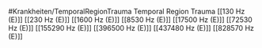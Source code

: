 #Krankheiten/TemporalRegionTrauma
Temporal Region Trauma
[[130 Hz (E)]]
[[230 Hz (E)]]
[[1600 Hz (E)]]
[[8530 Hz (E)]]
[[17500 Hz (E)]]
[[72530 Hz (E)]]
[[155290 Hz (E)]]
[[396500 Hz (E)]]
[[437480 Hz (E)]]
[[828570 Hz (E)]]
